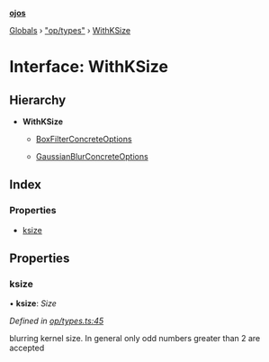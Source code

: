**[ojos](../README.md)**

[Globals](../README.md) › ["op/types"](../modules/_op_types_.md) › [WithKSize](_op_types_.withksize.md)

# Interface: WithKSize

## Hierarchy

* **WithKSize**

  * [BoxFilterConcreteOptions](_op_boxfilter_.boxfilterconcreteoptions.md)

  * [GaussianBlurConcreteOptions](_op_gaussianblur_.gaussianblurconcreteoptions.md)

## Index

### Properties

* [ksize](_op_types_.withksize.md#ksize)

## Properties

###  ksize

• **ksize**: *Size*

*Defined in [op/types.ts:45](https://github.com/cancerberoSgx/mirada/blob/f2ba50d/ojos/src/op/types.ts#L45)*

blurring kernel size. In general only odd numbers greater than 2 are accepted